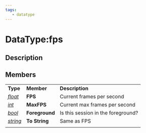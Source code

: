 ```yaml
---
tags:
   - datatype
---
```

# DataType:fps

## Description

## Members

|  |  |  |
| :--- | :--- | :--- |
| **Type** | **Member** | **Description** |
| [_float_](../../../reference/data-types/datatype-float.md) | **FPS** | Current frames per second |
| [_int_](../../../reference/data-types/datatype-int.md) | **MaxFPS** | Current max frames per second |
| [_bool_](../../../reference/data-types/datatype-bool.md) | **Foreground** | Is this session in the foreground? |
| [_string_](../../../reference/data-types/datatype-string.md) | **To String** | Same as FPS |
|  |  |  |
